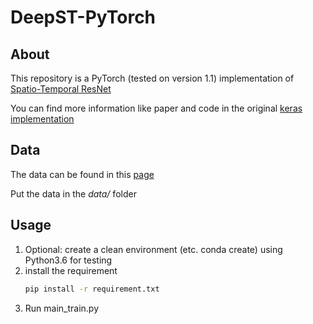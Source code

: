 # DeepST-PyTorch
## About
This repository is a PyTorch (tested on version 1.1) implementation of [Spatio-Temporal ResNet](https://www.microsoft.com/en-us/research/wp-content/uploads/2016/11/ST-ResNet-AAAI17-Zhang.pdf)

You can find more information like paper and code in the original [keras implementation](https://github.com/lucktroy/DeepST)

## Data
The data can be found in this [page](https://github.com/lucktroy/DeepST/tree/master/data/TaxiBJ)

Put the data in the _data/_ folder

## Usage
1. Optional: create a clean environment (etc. conda create) using Python3.6 for testing
2. install the requirement
    ```bash
    pip install -r requirement.txt
    ```
3. Run main_train.py
